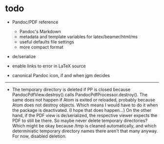 # todo

-   Pandoc/PDF reference
    -   Pandoc's Markdown
    -   metadata and template variables for latex/beamer/html/ms
    -   useful defaults file settings
    -   more compact format

-   de/serialize

-   enable links to error in LaTeX source

-   canonical Pandoc icon, if and when jgm decides

***

-   The temporary directory is deleted if PP is closed because PandocPdfView.destroy() calls PandocPdfProcessor.destroy().
    The same does not happen if Atom is exited or reloaded, probably because Atom does not destroy objects.
    Which means I would have to do it when the package is deactivated. (I hope that does happen...)
    On the other hand, if the PDF view is de/serialized, the respective viewer expects the PDF to still be there. So maybe never delete temporary directories?
    Which might be okay because /tmp is cleaned automatically, and which deterministic temporary directory names there aren't that many anyway.
    For now, disabled deletion.
